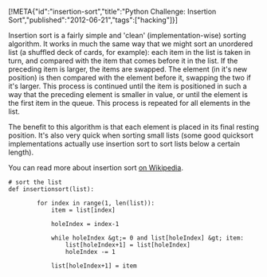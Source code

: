 [!META{"id":"insertion-sort","title":"Python Challenge: Insertion Sort","published":"2012-06-21","tags":["hacking"]}]

Insertion sort is a fairly simple and 'clean' (implementation-wise) sorting algorithm. It works in much the same way that we might sort an unordered list (a shuffled deck of cards, for example): each item in the list is taken in turn, and compared with the item that comes before it in the list. If the preceding item is larger, the items are swapped. The element (in it's new position) is then compared with the element before it, swapping the two if it's larger. This process is continued until the item is positioned in such a way that the preceding element is smaller in value, or until the element is the first item in the queue. This process is repeated for all elements in the list.

The benefit to this algorithm is that each element is placed in its final resting position. It's also very quick when sorting small lists (some good quicksort implementations actually use insertion sort to sort lists below a certain length).

You can read more about insertion sort <a href="http://en.wikipedia.org/wiki/Insertion_sort">on Wikipedia</a>.
```
# sort the list
def insertionsort(list):

		for index in range(1, len(list)):
			item = list[index]

			holeIndex = index-1

			while holeIndex &gt;= 0 and list[holeIndex] &gt; item:
				list[holeIndex+1] = list[holeIndex]
				holeIndex -= 1

			list[holeIndex+1] = item
```
